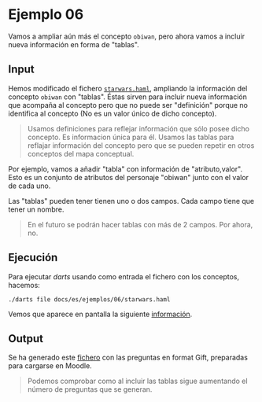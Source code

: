 
# Ejemplo 06

Vamos a ampliar aún más el concepto `obiwan`, pero ahora vamos a incluir
nueva información en forma de "tablas".

## Input

Hemos modificado el fichero [`starwars.haml`](./starwars.haml),
ampliando la información del concepto `obiwan` con "tablas". Éstas sirven
para incluir nueva información que acompaña al concepto pero
que no puede ser "definición" porque no identifica al concepto
(No es un valor único de dicho concepto).

> Usamos definiciones para reflejar información que sólo posee dicho concepto.
Es informacion única para él.
> Usamos las tablas para reflajar información del concepto pero que se pueden
repetir en otros conceptos del mapa conceptual.

Por ejemplo, vamos a añadir "tabla" con información de "atributo,valor".
Esto es un conjunto de atributos del personaje "obiwan" junto con el valor de
cada uno.

Las "tablas" pueden tener tienen uno o dos campos. Cada campo tiene que tener
un nombre.

> En el futuro se podrán hacer tablas con más de 2 campos. Por ahora, no.

## Ejecución

Para ejecutar *darts* usando como entrada el fichero con los conceptos, hacemos:

`./darts file docs/es/ejemplos/06/starwars.haml`

Vemos que aparece en pantalla la siguiente [información](./starwars-log.txt).

## Output

Se ha generado este [fichero](./starwars-gift.txt) con las preguntas en
format Gift, preparadas para cargarse en Moodle.

> Podemos comprobar como al incluir las tablas sigue aumentando
el número de preguntas que se generan.
